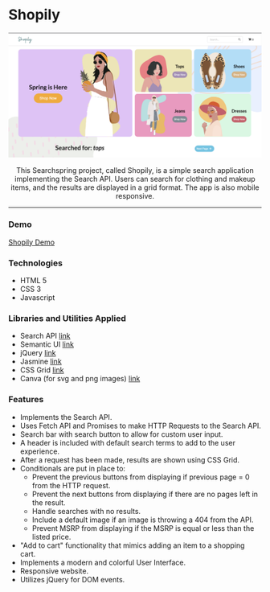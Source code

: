 # Shopily

<img width="1054" alt="Better Reads Logo" src="shopily-screenshot.png">

<p align="center"> This Searchspring project, called Shopily, is a simple search application implementing the Search API. Users can search for clothing and makeup items, and the results are displayed in a grid format. The app is also mobile responsive.<p>
  
<hr />

### Demo
[Shopily Demo](https://shopily.netlify.app/)

### Technologies
- HTML 5
- CSS 3
- Javascript

### Libraries and Utilities Applied
- Search API [link](https://searchspring.zendesk.com/hc/en-us/sections/115000119223-Search-API)
- Semantic UI [link](https://semantic-ui.com/)
- jQuery [link](https://jquery.com/)
- Jasmine [link](https://jasmine.github.io/pages/getting_started.html)
- CSS Grid [link](https://developer.mozilla.org/en-US/docs/Web/CSS/CSS_Grid_Layout)
- Canva (for svg and png images) [link](https://www.canva.com/)

### Features

- Implements the Search API.
- Uses Fetch API and Promises to make HTTP Requests to the Search API.
- Search bar with search button to allow for custom user input.
- A header is included with default search terms to add to the user experience.
- After a request has been made, results are shown using CSS Grid.
- Conditionals are put in place to: 
  - Prevent the previous buttons from displaying if previous page = 0 from the HTTP request.
  - Prevent the next buttons from displaying if there are no pages left in the result.
  - Handle searches with no results.
  - Include a default image if an image is throwing a 404 from the API.
  - Prevent MSRP from displaying if the MSRP is equal or less than the listed price.
- "Add to cart" functionality that mimics adding an item to a shopping cart.
- Implements a modern and colorful User Interface.  
- Responsive website.
- Utilizes jQuery for DOM events.
